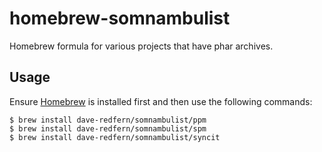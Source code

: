 # homebrew-somnambulist

Homebrew formula for various projects that have phar archives.

## Usage

Ensure [Homebrew](https://brew.sh) is installed first and then use the following commands:

    $ brew install dave-redfern/somnambulist/ppm
    $ brew install dave-redfern/somnambulist/spm
    $ brew install dave-redfern/somnambulist/syncit
